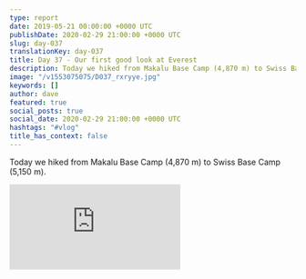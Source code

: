```yaml
---
type: report
date: 2019-05-21 00:00:00 +0000 UTC
publishDate: 2020-02-29 21:00:00 +0000 UTC
slug: day-037
translationKey: day-037
title: Day 37 - Our first good look at Everest
description: Today we hiked from Makalu Base Camp (4,870 m) to Swiss Base Camp (5,150 m).
image: "/v1553075075/D037_rxryye.jpg"
keywords: []
author: dave
featured: true
social_posts: true
social_date: 2020-02-29 21:00:00 +0000 UTC
hashtags: "#vlog"
title_has_context: false
---
```


Today we hiked from Makalu Base Camp (4,870 m) to Swiss Base Camp (5,150 m).

<iframe class="youtube75" src="https://www.youtube.com/embed/57hbe-EIWn4" frameborder="0" allow="accelerometer; autoplay; encrypted-media; gyroscope; picture-in-picture" allowfullscreen></iframe>

